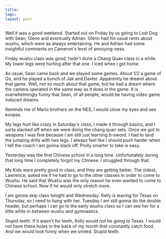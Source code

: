 ```yaml
---
title: 
tags: 
layout: post
---
```

Well it was a good weekend.  Started out on Friday by us going to Lost Dog with Sean, Glenn and eventually Adrian.  Glenn had his usual rants about wushu, which were as always entertaining.  He and Adrian had some insightful comments on Cameron's level of annoying-ness.  



Friday wushu class was good, hadn't done a Chang Quan class in a while.  My lower legs were hurting after that one.  I iced when I got home.



As usual, Sean came back and we played some games.  About 1/2 a game of Go, and he played a bunch of Jak and Daxter.  Apparently he dreamt about that game.  Well, not so much about that game, but he had a dream where the camera operated in the same way as it does in the game.  It is overwhelmingly funny that Sean, of all people, would be having video game induced dreams.  



Reminds me of Mario brothers on the NES, I would close my eyes and see koopas. 



My legs hurt like crazy in Saturday's class, I made it through basics, and I sorta slacked off when we were doing the chang quan sets.  Once we got to weapons I was fine because I am still just learning b-sword.  I had to land the jumping drills with two legs.  I always feel like I should push harder when I tell the coach I am gonna slack off.  Prolly smarter to take is easy.  



Yesterday was the first Chinese school in a long time.  Unfortunately during that long time I completely forgot my Chinese.  I struggled through that. 



My Kids were pretty good in class, and they are getting better.  The oldest, Lawrence, asked me if he had to go to the other classes in order to come to Wushu. He said that Wushu was the only reason he even wanted to come to Chinese school.  Now if he would only stretch more.



I am gonna skip class tonight and Wednesday.  Kelly is leaving for Texas on Thursday, so I need to hang with her.  Tuesday I am still gonna do the double header, but perhaps I can go to the early wushu class so I can see her for a little while in between wushu and gymnastics.  



 Stupid teeth.  If it wasn't for teeth, Kelly would not be going to Texas.  I would not have these holes in the back of my month that constantly catch food.  And we would look funny when we smiled.  Stupid teeth.


